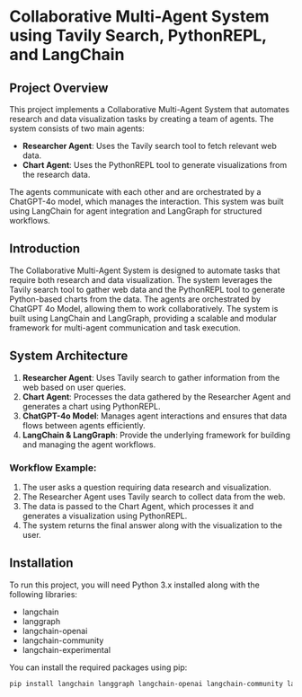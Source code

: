 # Collaborative Multi-Agent System using Tavily Search, PythonREPL, and LangChain

## Project Overview
This project implements a Collaborative Multi-Agent System that automates research and data visualization tasks by creating a team of agents. The system consists of two main agents: 
- **Researcher Agent**: Uses the Tavily search tool to fetch relevant web data.
- **Chart Agent**: Uses the PythonREPL tool to generate visualizations from the research data.

The agents communicate with each other and are orchestrated by a ChatGPT-4o model, which manages the interaction. This system was built using LangChain for agent integration and LangGraph for structured workflows.

## Introduction
The Collaborative Multi-Agent System is designed to automate tasks that require both research and data visualization. The system leverages the Tavily search tool to gather web data and the PythonREPL tool to generate Python-based charts from the data. The agents are orchestrated by ChatGPT 4o Model, allowing them to work collaboratively. The system is built using LangChain and LangGraph, providing a scalable and modular framework for multi-agent communication and task execution.

## System Architecture
1. **Researcher Agent**: Uses Tavily search to gather information from the web based on user queries.
2. **Chart Agent**: Processes the data gathered by the Researcher Agent and generates a chart using PythonREPL.
3. **ChatGPT-4o Model**: Manages agent interactions and ensures that data flows between agents efficiently.
4. **LangChain & LangGraph**: Provide the underlying framework for building and managing the agent workflows.

### Workflow Example:
1. The user asks a question requiring data research and visualization.
2. The Researcher Agent uses Tavily search to collect data from the web.
3. The data is passed to the Chart Agent, which processes it and generates a visualization using PythonREPL.
4. The system returns the final answer along with the visualization to the user.

## Installation
To run this project, you will need Python 3.x installed along with the following libraries:

- langchain
- langgraph
- langchain-openai
- langchain-community
- langchain-experimental

You can install the required packages using pip:
```bash
pip install langchain langgraph langchain-openai langchain-community langchain-experimental
